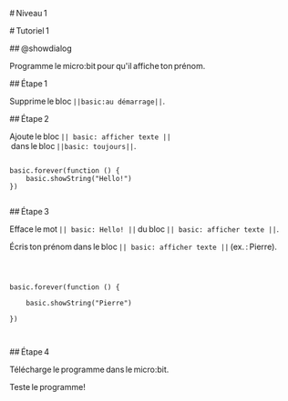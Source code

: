 # Niveau 1 

# Tutoriel 1 

## @showdialog 

Programme le micro:bit pour qu'il affiche ton prénom. 

## Étape 1 

Supprime le bloc ``||basic:au démarrage||``. 

## Étape 2 

Ajoute le bloc ``|| basic: afficher texte ||`` dans le bloc ``||basic: toujours||``. 

```blocks 

basic.forever(function () {
    basic.showString("Hello!")
})


``` 

## Étape 3 


Efface le mot ``|| basic: Hello! ||`` du bloc ``|| basic: afficher texte ||``. 

 

Écris ton prénom dans le bloc ``|| basic: afficher texte ||`` (ex. : Pierre). 

 

```blocks 

 

basic.forever(function () { 

    basic.showString("Pierre") 

}) 

 

``` 

## Étape 4 

 

Télécharge le programme dans le micro:bit. 

 

Teste le programme! 

 